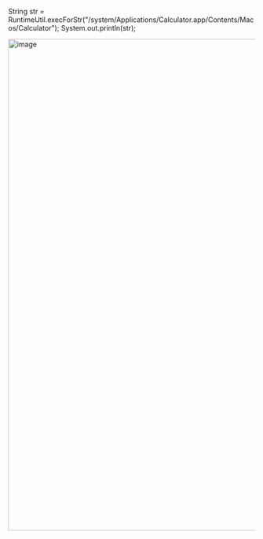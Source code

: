 String str = RuntimeUtil.execForStr("/system/Applications/Calculator.app/Contents/Macos/Calculator");
System.out.println(str);


<img width="1001" alt="image" src="https://user-images.githubusercontent.com/40022484/236835609-72f47927-2de7-43b0-8030-f394cff325a9.png">
